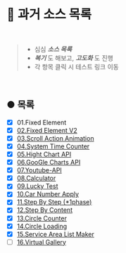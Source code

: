 # 📝 과거 소스 목록

<br />

> * 심심 _**소스 목록**_
> * _**복기**_ 도 해보고, _**고도화**_ 도 진행
> * 각 항목 클릭 시 테스트 링크 이동

<br />

## ● 목록

* [X] 01.Fixed Element
* [X] [02.Fixed Element V2](http://nergyhee.dothome.co.kr/myList/list/02.Fixed-Element-V2/sources)
* [X] [03.Scroll Action Animation](http://nergyhee.dothome.co.kr/myList/list/03.Scroll-Action-Animation/sources)
* [X] [04.System Time Counter](http://nergyhee.dothome.co.kr/myList/list/04.System-Time-Counter/sources)
* [X] [05.Hight Chart API](http://nergyhee.dothome.co.kr/myList/list/05.High-Charts-API/sources)
* [X] [06.GooGle Charts API](http://nergyhee.dothome.co.kr/myList/list/06.Google-Charts-API/sources)
* [X] [07.Youtube-API](http://nergyhee.dothome.co.kr/myList/list/07.Youtube-API/sources)
* [X] [08.Calculator](http://nergyhee.dothome.co.kr/myList/list/08.Calculator/sources)
* [X] [09.Lucky Test](http://nergyhee.dothome.co.kr/myList/list/09.Lucky-Test/sources)
* [X] [10.Car Number Apply](http://nergyhee.dothome.co.kr/myList/list/10.Car-Number-Apply/sources)
* [X] [11.Step By Step (*1phase)](http://nergyhee.dothome.co.kr/myList/list/11.Step-By-Step/sources/intro.html)
* [X] [12.Step By Content](http://nergyhee.dothome.co.kr/myList/list/12.Step-By-Content/sources)
* [X] [13.Circle Counter](http://nergyhee.dothome.co.kr/myList/list/13.CirCle-Counter/sources)
* [X] [14.Circle Loading](http://nergyhee.dothome.co.kr/myList/list/14.CirCle-Loading/sources)
* [X] [15.Service Area List Maker](http://nergyhee.dothome.co.kr/myList/list/15.Service-Area-List/sources)
* [ ] [16.Virtual Gallery](http://nergyhee.dothome.co.kr/myList/list/16.Virtual-Gallery/sources)

<br>
<br>
<br>
